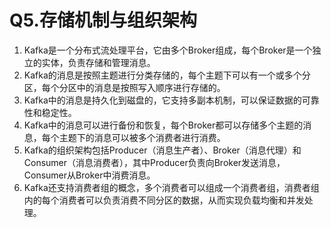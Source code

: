 # Q5.存储机制与组织架构

1. Kafka是一个分布式流处理平台，它由多个Broker组成，每个Broker是一个独立的实体，负责存储和管理消息。
2. Kafka的消息是按照主题进行分类存储的，每个主题下可以有一个或多个分区，每个分区中的消息是按照写入顺序进行存储的。
3. Kafka中的消息是持久化到磁盘的，它支持多副本机制，可以保证数据的可靠性和稳定性。
4. Kafka中的消息可以进行备份和恢复，每个Broker都可以存储多个主题的消息，每个主题下的消息可以被多个消费者进行消费。
5. Kafka的组织架构包括Producer（消息生产者）、Broker（消息代理）和Consumer（消息消费者），其中Producer负责向Broker发送消息，Consumer从Broker中消费消息。
6. Kafka还支持消费者组的概念，多个消费者可以组成一个消费者组，消费者组内的每个消费者可以负责消费不同分区的数据，从而实现负载均衡和并发处理。